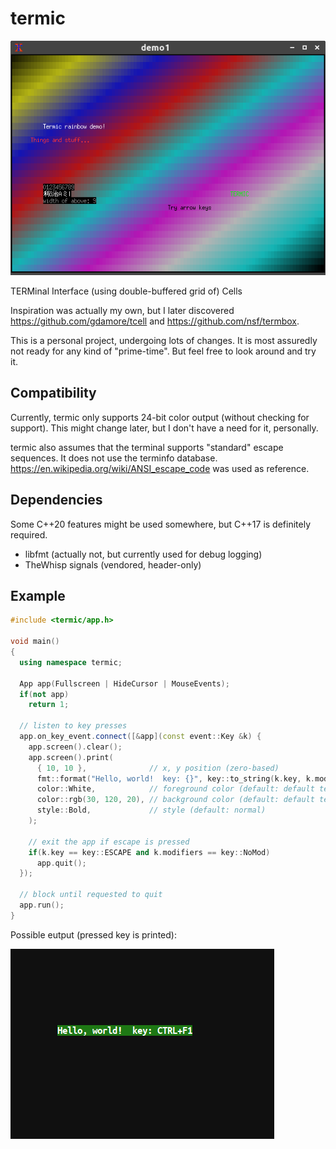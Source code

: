 # termic

![Output of demo1](screenshots/demo1.png?raw=true "Output of demo1")

TERMinal Interface (using double-buffered grid of) Cells

Inspiration was actually my own, but I later discovered https://github.com/gdamore/tcell and https://github.com/nsf/termbox.

This is a personal project, undergoing lots of changes. It is most
assuredly not ready for any kind of "prime-time".  But feel free to
look around and try it.


## Compatibility

Currently, termic only supports 24-bit color output (without checking
for support).  This might change later, but I don't have a need for
it, personally.

termic also assumes that the terminal supports "standard" escape
sequences. It does not use the terminfo
database. https://en.wikipedia.org/wiki/ANSI_escape_code was used as
reference.


## Dependencies

Some C++20 features might be used somewhere, but C++17 is definitely required.

* libfmt  (actually not, but currently used for debug logging)
* TheWhisp signals  (vendored, header-only)


## Example

```c++
#include <termic/app.h>

void main()
{
  using namespace termic;

  App app(Fullscreen | HideCursor | MouseEvents);
  if(not app)
    return 1;

  // listen to key presses
  app.on_key_event.connect([&app](const event::Key &k) {
    app.screen().clear();
    app.screen().print(
      { 10, 10 },              // x, y position (zero-based)
      fmt::format("Hello, world!  key: {}", key::to_string(k.key, k.modifiers)),
      color::White,            // foreground color (default: default terminal text color)
      color::rgb(30, 120, 20), // background color (default: default terminal color)
      style::Bold,             // style (default: normal)
	);

    // exit the app if escape is pressed
    if(k.key == key::ESCAPE and k.modifiers == key::NoMod)
      app.quit();
  });

  // block until requested to quit
  app.run();
}
```

Possible eutput (pressed key is printed):

![example](screenshots/example-output.png?raw=true "example")
